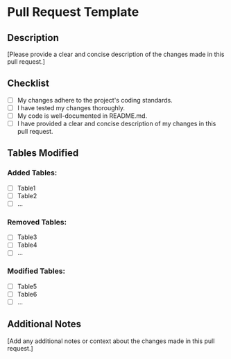 # Pull Request Template

## Description

[Please provide a clear and concise description of the changes made in this pull request.]

## Checklist

- [ ] My changes adhere to the project's coding standards.
- [ ] I have tested my changes thoroughly.
- [ ] My code is well-documented in README.md.
- [ ] I have provided a clear and concise description of my changes in this pull request.

## Tables Modified

### Added Tables:
- [ ] Table1
- [ ] Table2
- [ ] ...

### Removed Tables:
- [ ] Table3
- [ ] Table4
- [ ] ...

### Modified Tables:
- [ ] Table5
- [ ] Table6
- [ ] ...

## Additional Notes

[Add any additional notes or context about the changes made in this pull request.]

